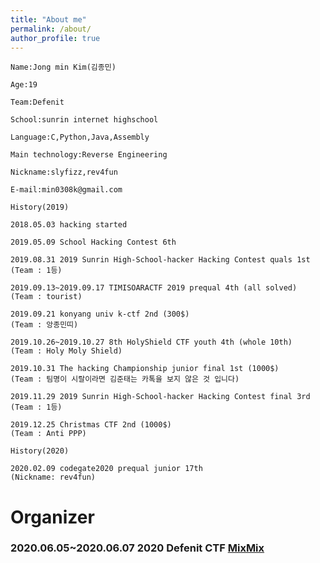 ```yaml
---
title: "About me"
permalink: /about/
author_profile: true
---
```

```
Name:Jong min Kim(김종민) 

Age:19

Team:Defenit

School:sunrin internet highschool 

Language:C,Python,Java,Assembly

Main technology:Reverse Engineering

Nickname:slyfizz,rev4fun 

E-mail:min0308k@gmail.com
```

```
History(2019)

2018.05.03 hacking started

2019.05.09 School Hacking Contest 6th

2019.08.31 2019 Sunrin High-School-hacker Hacking Contest quals 1st
(Team : 1등)

2019.09.13~2019.09.17 TIMISOARACTF 2019 prequal 4th (all solved)
(Team : tourist)

2019.09.21 konyang univ k-ctf 2nd (300$)
(Team : 앙종민띠)

2019.10.26~2019.10.27 8th HolyShield CTF youth 4th (whole 10th)
(Team : Holy Moly Shield)

2019.10.31 The hacking Championship junior final 1st (1000$)
(Team : 팀명이 시랄이라면 김준태는 카톡을 보지 않은 것 입니다)

2019.11.29 2019 Sunrin High-School-hacker Hacking Contest final 3rd
(Team : 1등)

2019.12.25 Christmas CTF 2nd (1000$) 
(Team : Anti PPP)

```

```
History(2020)

2020.02.09 codegate2020 prequal junior 17th
(Nickname: rev4fun)
```


# Organizer
### 2020.06.05~2020.06.07 2020 Defenit CTF [MixMix](https://github.com/slyfizz3/Make-challenges/tree/master/2020DefenitCTF)



